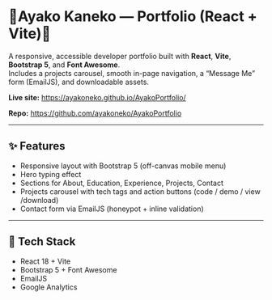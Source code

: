 # 🌳Ayako Kaneko — Portfolio (React + Vite)🌳

A responsive, accessible developer portfolio built with **React**, **Vite**, **Bootstrap 5**, and **Font Awesome**.  
Includes a projects carousel, smooth in-page navigation, a “Message Me” form (EmailJS), and downloadable assets.

**Live site:** https://ayakoneko.github.io/AyakoPortfolio/

**Repo:** https://github.com/ayakoneko/AyakoPortfolio

---

## ✨ Features

- Responsive layout with Bootstrap 5 (off-canvas mobile menu)
- Hero typing effect
- Sections for About, Education, Experience, Projects, Contact
- Projects carousel with tech tags and action buttons (code / demo / view /download)
- Contact form via EmailJS (honeypot + inline validation)

---

## 🧱 Tech Stack

- React 18 + Vite
- Bootstrap 5 + Font Awesome
- EmailJS
- Google Analytics 
